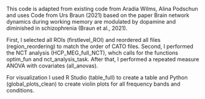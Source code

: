 This code is adapted from existing code from Aradia Wilms, Alina Podschun and uses Code from Urs Braun (2021) based on the paper Brain network dynamics during working memory
are modulated by dopamine and diminished in schizophrenia (Braun et al., 2021).

First, I selected all ROIs (firstlevel_ROI) and reordered all files (region_reordering) to match the order of CATO files. Second, I performed the NCT analysis (HCP_MEG_full_NCT), whch 
calls for the functions optim_fun and  nct_analysis_task. After that, I performed a repeated measure ANOVA with covariates (all_anovas).

For visualization I used R Studio (table_full) to create a table and Python (global_plots_clean) to create violin plots for all frequency bands and conditions.

